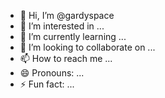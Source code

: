- 👋 Hi, I’m @gardyspace
- 👀 I’m interested in ...
- 🌱 I’m currently learning ...
- 💞️ I’m looking to collaborate on ...
- 📫 How to reach me ...
- 😄 Pronouns: ...
- ⚡ Fun fact: ...

<!---
gardyspace/gardyspace is a ✨ special ✨ repository because its `README.md` (this file) appears on your GitHub profile.
You can click the Preview link to take a look at your changes.
--->
